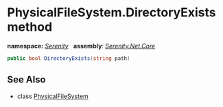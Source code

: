 # PhysicalFileSystem.DirectoryExists method
**namespace:** *[Serenity](../../README.md#serenity-namespace)*   **assembly**: *[Serenity.Net.Core](../../README.md)*

```csharp
public bool DirectoryExists(string path)
```

## See Also

* class [PhysicalFileSystem](../PhysicalFileSystem.md)